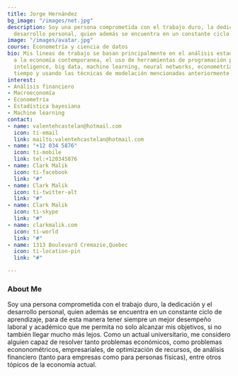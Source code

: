 ```yaml
---
title: Jorge Hernández
bg_image: "/images/net.jpg"
description: Soy una persona comprometida con el trabajo duro, la dedicación y el
  desarrollo personal, quien además se encuentra en un constante ciclo de aprendizaje
image: "/images/avatar.jpg"
course: Econometría y ciencia de datos
bio: Mis lineas de trabajo se basan principalmente en el análisis estadístico aplicado
  a la economía contemporanea, el uso de herramientas de programación para busisness
  inteligence, big data, machine learning, neural networks, econometría, series de
  tiempo y usando las técnicas de modelación mencionadas anteriormente.
interest:
- Análisis financiero
- Macroeconomía
- Econometría
- Estadística bayesiana
- Machine learning
contact:
- name: valentehcastelan@hotmail.com
  icon: ti-email
  link: mailto:valentehcastelan@hotmail.com
- name: "+12 034 5876"
  icon: ti-mobile
  link: tel:+120345876
- name: Clark Malik
  icon: ti-facebook
  link: "#"
- name: Clark Malik
  icon: ti-twitter-alt
  link: "#"
- name: Clark Malik
  icon: ti-skype
  link: "#"
- name: clarkmalik.com
  icon: ti-world
  link: "#"
- name: 1313 Boulevard Cremazie,Quebec
  icon: ti-location-pin
  link: "#"

---
```

### About Me

Soy una persona comprometida con el trabajo duro, la dedicación y el desarrollo personal, quien además se encuentra en un constante ciclo de aprendizaje, para de esta manera tener siempre un mejor desempeño laboral y académico que me permita no solo alcanzar mis objetivos, si no también llegar mucho más lejos. Como un actual universitario, me considero alguien capaz de resolver tanto problemas económicos, como problemas econonométricos, empresariales, de optimización de recursos, de análisis financiero (tanto para empresas como para personas físicas), entre otros tópicos de la economía actual.